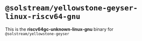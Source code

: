 # `@solstream/yellowstone-geyser-linux-riscv64-gnu`

This is the **riscv64gc-unknown-linux-gnu** binary for `@solstream/yellowstone-geyser`
